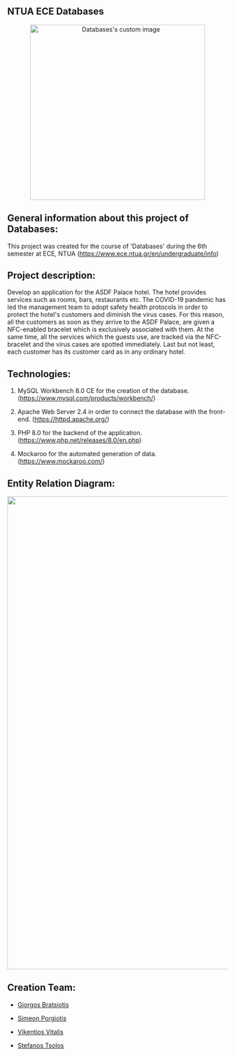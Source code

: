 ## NTUA ECE Databases

<p align="center">
  <img src="https://user-images.githubusercontent.com/62433719/180450844-6d606898-0aff-408f-ba18-b92657d5ed77.png" alt="Databases's custom image" width="400" />
</p>

## General information about this project of Databases:
This project was created for the course of 'Databases' during the 6th semester at ECE, ΝΤUA (https://www.ece.ntua.gr/en/undergraduate/info)

## Project description:
Develop an application for the ASDF Palace hotel. Τhe hotel provides services such as rooms, bars, restaurants etc. The COVID-19 pandemic has led the management team to adopt safety health protocols in order to protect the hotel's customers and diminish the virus cases. For this reason, all the customers as soon as they arrive to the ASDF Palace, are given a NFC-enabled bracelet which is exclusively associated with them. At the same time, all the services which the guests use, are tracked via the NFC-bracelet and the virus cases are spotted immediately. Last but not least, each customer has its customer card as in any ordinary hotel.

## Technologies:
1. MySQL Workbench 8.0 CE for the creation of the database. (https://www.mysql.com/products/workbench/)

2. Apache Web Server 2.4 in order to connect the database with the front-end. (https://httpd.apache.org/)

3. PHP 8.0 for the backend of the application. (https://www.php.net/releases/8.0/en.php)

4. Mockaroo for the automated generation of data. (https://www.mockaroo.com/)


## Entity Relation Diagram: 
<p align="center">
  <img src="https://user-images.githubusercontent.com/62433719/180456176-8794b127-80b6-4925-9253-e898153db8bd.png" width="1080" />
</p>

## Creation Team:

- [Giorgos Bratsiotis](https://github.com/ICantChooseAName)

- [Simeon Porgiotis](https://github.com/el18053)

- [Vikentios Vitalis](https://github.com/VikentiosVitalis)

- [Stefanos Tsolos](https://github.com/stefanostsolos)


